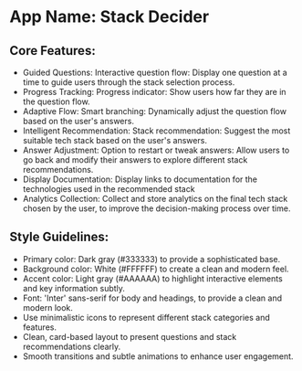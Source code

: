 # **App Name**: Stack Decider

## Core Features:

- Guided Questions: Interactive question flow: Display one question at a time to guide users through the stack selection process.
- Progress Tracking: Progress indicator: Show users how far they are in the question flow.
- Adaptive Flow: Smart branching: Dynamically adjust the question flow based on the user's answers.
- Intelligent Recommendation: Stack recommendation: Suggest the most suitable tech stack based on the user's answers.
- Answer Adjustment: Option to restart or tweak answers: Allow users to go back and modify their answers to explore different stack recommendations.
- Display Documentation: Display links to documentation for the technologies used in the recommended stack
- Analytics Collection: Collect and store analytics on the final tech stack chosen by the user, to improve the decision-making process over time.

## Style Guidelines:

- Primary color: Dark gray (#333333) to provide a sophisticated base.
- Background color: White (#FFFFFF) to create a clean and modern feel.
- Accent color: Light gray (#AAAAAA) to highlight interactive elements and key information subtly.
- Font: 'Inter' sans-serif for body and headings, to provide a clean and modern look.
- Use minimalistic icons to represent different stack categories and features.
- Clean, card-based layout to present questions and stack recommendations clearly.
- Smooth transitions and subtle animations to enhance user engagement.